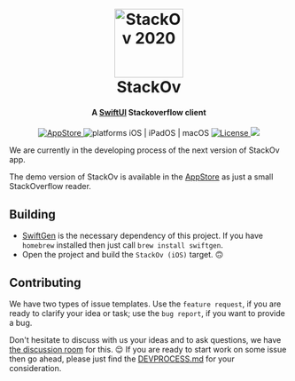 <h1 align="center">
    <br>
    <a href="https://apps.apple.com/gb/app/stackov/id1511838391"><img
            src="https://raw.githubusercontent.com/surfstudio/StackOv/main/assets/logo.png" alt="StackOv 2020"
            width="124"></a>
    <br>
    <b>StackOv</b>
    <br>
</h1>

<h4 align="center">A <a href="https://developer.apple.com/tutorials/swiftui/"
        target="_blank">SwiftUI</a> Stackoverflow client</h4>

<p align="center">
    <a href="https://apps.apple.com/gb/app/stackov/id1511838391">
        <img src="https://img.shields.io/itunes/v/1511838391?color=1A9AF2&label=%20&logo=App%20Store&logoColor=white" alt="AppStore">
    </a>
    <img src="https://img.shields.io/badge/platforms-iOS%20%7C%20iPadOS%20%7C%20macOS-blue" alt="platforms iOS | iPadOS | macOS">
    <a href="https://github.com/surfstudio/StackOv/blob/main/LICENSE">
        <img src="https://img.shields.io/github/license/surfstudio/StackOv" alt="License">
    </a>
    <a href="https://codecov.io/gh/surfstudio/StackOv">
        <img src="https://codecov.io/gh/surfstudio/StackOv/branch/main/graph/badge.svg?token=1KAPQC9ICT"/>
    </a>
</p>

We are currently in the developing process of the next version of StackOv app.

The demo version of StackOv is available in the [AppStore](https://apps.apple.com/gb/app/stackov/id1511838391) as just a small StackOverflow reader.

## **Building**

- [SwiftGen](https://github.com/SwiftGen/SwiftGen) is the necessary dependency of this project. If you have `homebrew` installed then just call `brew install swiftgen`.
- Open the project and build the `StackOv (iOS)` target. 🙃

## **Contributing**

We have two types of issue templates. Use the `feature request`, if you are ready to clarify your idea or task; use the `bug report`, if you want to provide a bug.

Don't hesitate to discuss with us your ideas and to ask questions, we have [the discussion room](https://github.com/surfstudio/StackOv/discussions/categories/ideas) for this. 😌
If you are ready to start work on some issue then go ahead, please just find the [DEVPROCESS.md](https://github.com/surfstudio/StackOv/blob/develop/DEVPROCESS.md) for your consideration.

